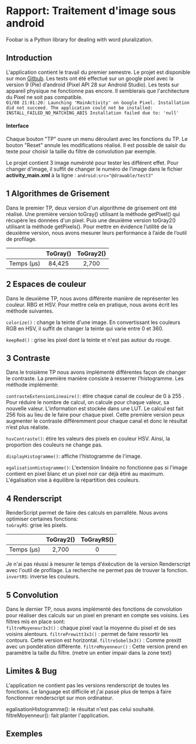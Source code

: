 # Rapport: Traitement d'image sous android


Foobar is a Python library for dealing with word pluralization.

## Introduction

L'application contient le travail du premier semestre. Le projet est disponible sur mon
[Gitbub](https://github.com/Sebastian-Pages/Traitement-d-image-Android).
Les tests ont été effectué sur un google pixel avec la version 9 (Pie) d’android (Pixel API 28 sur
Android Studio).
Les tests sur appareil physique ne fonctionne pas encore. Il semblerais que l'architecture du Pixel 
ne soit pas compatible. <br />
`
01/08 21:01:20: Launching 'MainActivity' on Google Pixel.
Installation did not succeed.
The application could not be installed: INSTALL_FAILED_NO_MATCHING_ABIS
Installation failed due to: 'null'
`
#### Interface
Chaque bouton "TP" ouvre un menu déroulant avec les fonctions du TP. Le bouton "Reset" annule les
modifications réalisé. Il est possible de saisir du texte pour choisir la taille du filtre de
convolution par exemple.<br />

Le projet contient 3 image numéroté pour tester les différent effet. Pour changer d'image, il suffit
de changer le numéro de l'image dans le fichier **activity_main.xml** à la ligne : `android:src="@drawable/test3"`

## 1 Algorithmes de Grisement
Dans le premier TP, deux version d'un algorithme de grisement ont été réalisé. Une première version
toGray() utilisant la méthode getPixel() qui récupère les données d'un pixel. Puis une deuxième
version toGray2() utilisant la méthode getPixels(). Pour mettre en évidence l’utilité de la deuxième
version, nous avons mesurer leurs performance à l’aide de l’outil de profilage.

|                   | ToGray()      |ToGray2() | 
| :-----------:     |:-------------:| :-----:  | 
| Temps (µs)        | 84,425        | 2,700    | 

## 2 Espaces de couleur
Dans le deuxième TP, nous avons différente manière de représenter les couleur. RBG et HSV. 
Pour mettre cela en pratique, nous avons écrit les méthode suivantes.<br />

`colorize()` : change la teinte d'une image. En convertissant les couleurs RGB en
HSV, il suffit de changer la teinte qui varie entre 0 et 360.

`keepRed()` : grise les pixel dont la teinte et n'est pas autour du rouge.

## 3 Contraste
Dans le troisième TP nous avons implémenté différentes façon de changer le contraste. 
La première manière consiste à resserrer l’histogramme. Les méthode implémenté: <br />

`contrasteExtensionLineaire()`: étire chaque canal de couleur de 0 à 255 . 
Pour réduire le nombre de calcul, on calcule pour chaque valeur, sa nouvelle valeur. 
L’information est stockée dans une LUT. Le calcul est fait 256 fois au lieu de le faire pour chaque pixel.
Cette première version peux augmenter le contraste différemment pour chaque canal et donc le résultat n’est plus réaliste.
 
`hsvContraste()`: étire les valeurs des pixels en couleur HSV. Ainsi, la proportion des couleurs ne
change pas.

`displayHistogramme()`: affiche l'histogramme de l'image.

`egalisationHistogramme()`: L'extension linéaire no fonctionne pas si l'image contient en pixel blanc 
et un pixel noir car déjà étiré au maximum. L'égalisation vise à équilibre la répartition des 
couleurs.

## 4 Renderscript
RenderScript permet de faire des calculs en parrallèle. Nous avons optimiser certaines fonctions:<br />
`toGrayRS`: grise les pixels.

|                   | ToGray2()      |ToGrayRS() | 
| :-----------:     |:-------------:| :-----:  | 
| Temps (µs)        | 2,700       | 0 | 
Je n'ai pas réussi à mesurer le temps d'éxécution de la version Renderscript avec l'outil de profilage. 
La recherche ne permet pas de trouver la fonction.
`invertRS`: inverse les couleurs.




## 5 Convolution
Dans le dernier TP, nous avons implémenté des fonctions de convolution pour réaliser des calculs sur
un pixel en prenant en compte ses voisins. Les filtres mis en place sont:<br />
`filtreMoyeneur3x3()` : chaque pixel vaut la moyenne du pixel et de ses voisins alentours.
`filtrePrewitt3x3()` : permet de faire ressortir les contours. Cette version est horizontal.
`filtreSobel3x3()` : Comme prexitt avec un pondération différente.
`filtreMoyenneur()` : Cette version prend en paramètre la taille du filtre. (metre un entier impair
dans la zone text) 

## Limites & Bug

L'application ne contient pas les versions renderscript de toutes les fonctions. 
Le language est difficile et j'ai passé plus de temps à faire fonctionner renderscript sur
mon ordinateur.

egalisationHistogramme(): le résultat n'est pas celui souhaité.
filtreMoyenneur(): fait planter l'application.

## Exemples
 